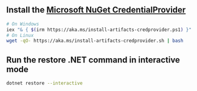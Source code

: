 ## Install the [Microsoft NuGet CredentialProvider](https://github.com/Microsoft/artifacts-credprovider#setup)

```sh
# On Windows
iex "& { $(irm https://aka.ms/install-artifacts-credprovider.ps1) }"
# On Linux
wget -qO- https://aka.ms/install-artifacts-credprovider.sh | bash
```

## Run the restore .NET command in interactive mode

```sh
dotnet restore --interactive
```

